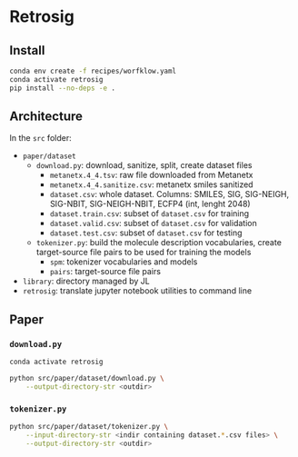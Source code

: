 # Retrosig

## Install

```bash
conda env create -f recipes/worfklow.yaml
conda activate retrosig
pip install --no-deps -e .
```

## Architecture

In the `src` folder:

- `paper/dataset`
  - `download.py`: download, sanitize, split, create dataset files
    - `metanetx.4_4.tsv`: raw file downloaded from Metanetx
    - `metanetx.4_4.sanitize.csv`: metanetx smiles sanitized
    - `dataset.csv`: whole dataset. Columns: SMILES, SIG, SIG-NEIGH, SIG-NBIT, SIG-NEIGH-NBIT, ECFP4 (int, lenght 2048)
    - `dataset.train.csv`: subset of `dataset.csv` for training
    - `dataset.valid.csv`: subset of `dataset.csv` for validation
    - `dataset.test.csv`: subset of `dataset.csv` for testing
  - `tokenizer.py`: build the molecule description vocabularies, create target-source file pairs to be used for training the models
    - `spm`: tokenizer vocabularies and models
    - `pairs`: target-source file pairs
- `library`: directory managed by JL
- `retrosig`: translate jupyter notebook utilities to command line

## Paper

### `download.py`

```bash
conda activate retrosig

python src/paper/dataset/download.py \
    --output-directory-str <outdir>
```

### `tokenizer.py`

```bash
python src/paper/dataset/tokenizer.py \
    --input-directory-str <indir containing dataset.*.csv files> \
    --output-directory-str <outdir>
```
